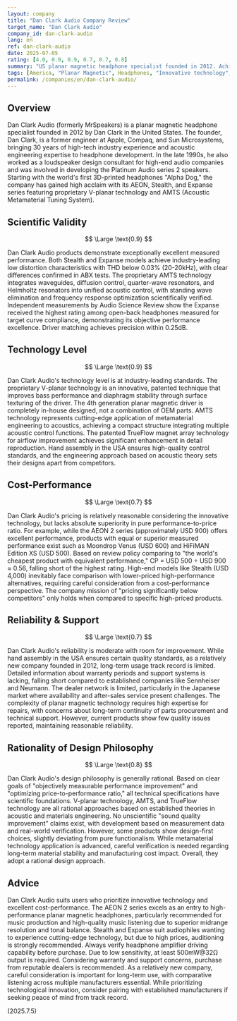 ```yaml
---
layout: company
title: "Dan Clark Audio Company Review"
target_name: "Dan Clark Audio"
company_id: dan-clark-audio
lang: en
ref: dan-clark-audio
date: 2025-07-05
rating: [4.0, 0.9, 0.9, 0.7, 0.7, 0.8]
summary: "US planar magnetic headphone specialist founded in 2012. Achieves industry-leading low distortion characteristics through proprietary V-planar technology and AMTS. While technologically innovative with high performance in its price class, competing products with similar performance exist at lower prices, making absolute cost-performance less than optimal."
tags: [America, "Planar Magnetic", Headphones, "Innovative technology", "Dan Clark"]
permalink: /companies/en/dan-clark-audio/
---
```


## Overview

Dan Clark Audio (formerly MrSpeakers) is a planar magnetic headphone specialist founded in 2012 by Dan Clark in the United States. The founder, Dan Clark, is a former engineer at Apple, Compaq, and Sun Microsystems, bringing 30 years of high-tech industry experience and acoustic engineering expertise to headphone development. In the late 1990s, he also worked as a loudspeaker design consultant for high-end audio companies and was involved in developing the Platinum Audio series 2 speakers. Starting with the world's first 3D-printed headphones "Alpha Dog," the company has gained high acclaim with its AEON, Stealth, and Expanse series featuring proprietary V-planar technology and AMTS (Acoustic Metamaterial Tuning System).

## Scientific Validity

$$ \Large \text{0.9} $$

Dan Clark Audio products demonstrate exceptionally excellent measured performance. Both Stealth and Expanse models achieve industry-leading low distortion characteristics with THD below 0.03% (20-20kHz), with clear differences confirmed in ABX tests. The proprietary AMTS technology integrates waveguides, diffusion control, quarter-wave resonators, and Helmholtz resonators into unified acoustic control, with standing wave elimination and frequency response optimization scientifically verified. Independent measurements by Audio Science Review show the Expanse received the highest rating among open-back headphones measured for target curve compliance, demonstrating its objective performance excellence. Driver matching achieves precision within 0.25dB.

## Technology Level

$$ \Large \text{0.9} $$

Dan Clark Audio's technology level is at industry-leading standards. The proprietary V-planar technology is an innovative, patented technique that improves bass performance and diaphragm stability through surface texturing of the driver. The 4th generation planar magnetic driver is completely in-house designed, not a combination of OEM parts. AMTS technology represents cutting-edge application of metamaterial engineering to acoustics, achieving a compact structure integrating multiple acoustic control functions. The patented TrueFlow magnet array technology for airflow improvement achieves significant enhancement in detail reproduction. Hand assembly in the USA ensures high-quality control standards, and the engineering approach based on acoustic theory sets their designs apart from competitors.

## Cost-Performance

$$ \Large \text{0.7} $$

Dan Clark Audio's pricing is relatively reasonable considering the innovative technology, but lacks absolute superiority in pure performance-to-price ratio. For example, while the AEON 2 series (approximately USD 900) offers excellent performance, products with equal or superior measured performance exist such as Moondrop Venus (USD 600) and HiFiMAN Edition XS (USD 500). Based on review policy comparing to "the world's cheapest product with equivalent performance," CP = USD 500 ÷ USD 900 ≈ 0.56, falling short of the highest rating. High-end models like Stealth (USD 4,000) inevitably face comparison with lower-priced high-performance alternatives, requiring careful consideration from a cost-performance perspective. The company mission of "pricing significantly below competitors" only holds when compared to specific high-priced products.

## Reliability & Support

$$ \Large \text{0.7} $$

Dan Clark Audio's reliability is moderate with room for improvement. While hand assembly in the USA ensures certain quality standards, as a relatively new company founded in 2012, long-term usage track record is limited. Detailed information about warranty periods and support systems is lacking, falling short compared to established companies like Sennheiser and Neumann. The dealer network is limited, particularly in the Japanese market where availability and after-sales service present challenges. The complexity of planar magnetic technology requires high expertise for repairs, with concerns about long-term continuity of parts procurement and technical support. However, current products show few quality issues reported, maintaining reasonable reliability.

## Rationality of Design Philosophy

$$ \Large \text{0.8} $$

Dan Clark Audio's design philosophy is generally rational. Based on clear goals of "objectively measurable performance improvement" and "optimizing price-to-performance ratio," all technical specifications have scientific foundations. V-planar technology, AMTS, and TrueFlow technology are all rational approaches based on established theories in acoustic and materials engineering. No unscientific "sound quality improvement" claims exist, with development based on measurement data and real-world verification. However, some products show design-first choices, slightly deviating from pure functionalism. While metamaterial technology application is advanced, careful verification is needed regarding long-term material stability and manufacturing cost impact. Overall, they adopt a rational design approach.

## Advice

Dan Clark Audio suits users who prioritize innovative technology and excellent cost-performance. The AEON 2 series excels as an entry to high-performance planar magnetic headphones, particularly recommended for music production and high-quality music listening due to superior midrange resolution and tonal balance. Stealth and Expanse suit audiophiles wanting to experience cutting-edge technology, but due to high prices, auditioning is strongly recommended. Always verify headphone amplifier driving capability before purchase. Due to low sensitivity, at least 500mW@32Ω output is required. Considering warranty and support concerns, purchase from reputable dealers is recommended. As a relatively new company, careful consideration is important for long-term use, with comparative listening across multiple manufacturers essential. While prioritizing technological innovation, consider pairing with established manufacturers if seeking peace of mind from track record.

(2025.7.5)